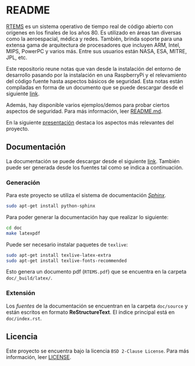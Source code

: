 # README

[RTEMS](https://www.rtems.org/) es un sistema operativo de tiempo real de código abierto con orígenes en los finales de los años 80. Es utilizado en áreas tan diversas como la aeroespacial, médica y redes. También, brinda soporte para una extensa gama de arquitectura de procesadores que incluyen ARM, Intel, MIPS, PowerPC y varios más. Entre sus usuarios están NASA, ESA, MITRE, JPL, etc.

Este repositorio reune notas que van desde la instalación del entorno de desarrollo pasando por la instalación en una RaspberryPi y el relevamiento del código fuente hasta aspectos básicos de seguridad. Esta notas están compiladas en forma de un documento que se puede descargar desde el siguiente [link](doc/build/latex/RTEMS.pdf).

Además, hay disponible varios ejemplos/demos para probar ciertos aspectos de seguridad. Para más información, leer [README.md](example/demos/README.md).

En la siguiente [presentación](slides/rtems.pdf) destaca los aspectos más relevantes del proyecto.

## Documentación

La documentación se puede descargar desde el siguiente [link](doc/build/latex/RTEMS.pdf). También puede ser generada desde los fuentes tal como se indica a continuación.

### Generación

Para este proyecto se utiliza el sistema de documentación *[Sphinx](http://sphinx-doc.org)*.

```bash
sudo apt-get install python-sphinx
```

Para poder generar la documentación hay que realizar lo siguiente:

```bash
cd doc
make latexpdf
```

Puede ser necesario instalar paquetes de `texlive`:

```bash
sudo apt-get install texlive-latex-extra
sudo apt-get install texlive-fonts-recommended
```

Esto genera un documento pdf (`RTEMS.pdf`) que se encuentra en la carpeta `doc/_build/latex/`.

### Extensión

Los *fuentes* de la documentación se encuentran en la carpeta `doc/source` y están escritos en formato **ReStructureText**. El índice principal está en `doc/index.rst`.

## Licencia

Este proyecto se encuentra bajo la licencia `BSD 2-Clause License`. Para más información, leer [LICENSE](./LICENSE.md).
